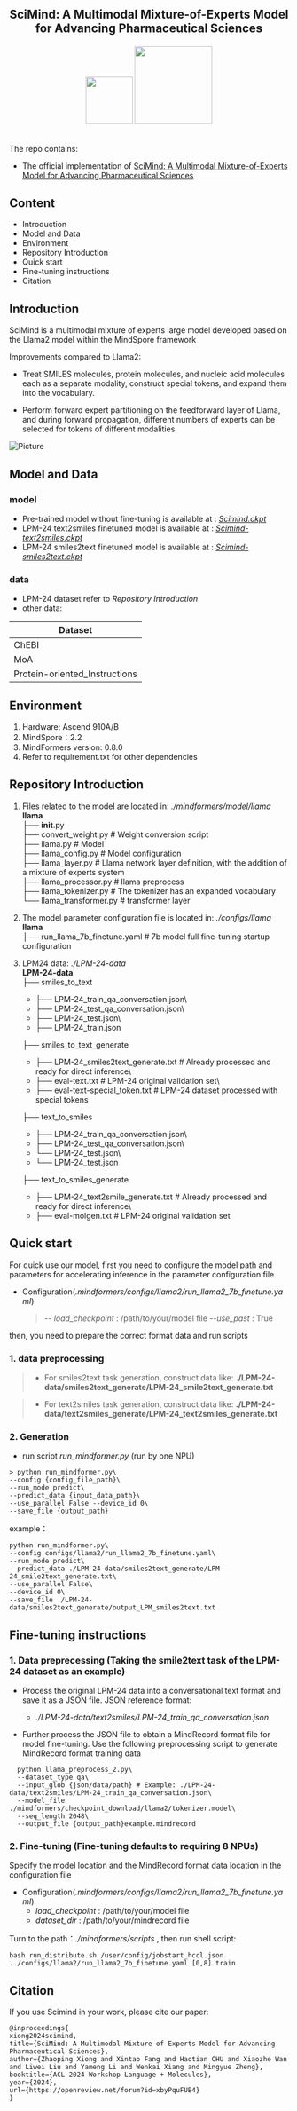 <h2 align="center">SciMind: A Multimodal Mixture-of-Experts Model for Advancing Pharmaceutical Sciences </h2>


<h6 align="center">
    <img src="https://img.shields.io/badge/英文-English-blue"  width="85", href="./README.md"> <img src="https://img.shields.io/badge/中文-Simplified chinese-blue"  width="140", href="./README_CN.md">
</h6>

The repo contains:
- The official implementation of [SciMind: A Multimodal Mixture-of-Experts Model for Advancing Pharmaceutical Sciences](https://openreview.net/forum?id=xbyPquFUB4)


## Content
- Introduction
- Model and Data
- Environment
- Repository Introduction
- Quick start
- Fine-tuning instructions
- Citation

## Introduction
SciMind is a multimodal mixture of experts large model developed based on the Llama2 model within the MindSpore framework

Improvements compared to Llama2:

- Treat SMILES molecules, protein molecules, and nucleic acid molecules each as a separate modality, construct special tokens, and expand them into the vocabulary.

- Perform forward expert partitioning on the feedforward layer of Llama, and during forward propagation, different numbers of experts can be selected for tokens of different modalities

![Picture](https://github.com/fangxintao/SciMind/blob/main/picture/scimind.png?raw=true "SciMind")

##  Model and Data
### model
- Pre-trained model without fine-tuning is available at : [*Scimind.ckpt*]()
- LPM-24 text2smiles finetuned model is available at : [*Scimind-text2smiles.ckpt*]()
- LPM-24 smiles2text finetuned model is available at : [*Scimind-smiles2text.ckpt*]()

### data
- LPM-24 dataset refer to *Repository Introduction*
- other data:
	
| Dataset  |
| ------------- |
| ChEBI  |
| MoA |
| Protein-oriented_Instructions |

## Environment

1. Hardware: Ascend 910A/B
2. MindSpore：2.2
3. MindFormers version: 0.8.0
4. Refer to requirement.txt for other dependencies

## Repository Introduction

1. Files related to the model are located in: *./mindformers/model/llama*\
   **llama**\
   ├── __init__.py\
   ├── convert_weight.py         # Weight conversion script\
   ├── llama.py                  # Model\
   ├── llama_config.py           # Model configuration \
   ├── llama_layer.py            # Llama network layer definition, with the addition of a mixture of experts system\
   ├── llama_processor.py        # llama preprocess\
   ├── llama_tokenizer.py        # The tokenizer has an expanded vocabulary\
   └── llama_transformer.py      # transformer layer
2. The model parameter configuration file is located in: *./configs/llama*\
   **llama**\
   ├── run_llama_7b_finetune.yaml         # 7b model full fine-tuning startup configuration
3. LPM24 data: *./LPM-24-data*\
   **LPM-24-data**\
   ├── smiles_to_text
   + ├── LPM-24_train_qa_conversation.json\
   + ├── LPM-24_test_qa_conversation.json\
   + ├── LPM-24_test.json\
   + ├── LPM-24_train.json
   
   ├── smiles_to_text_generate
   
   + ├── LPM-24_smiles2text_generate.txt # Already processed and ready for direct inference\
   + ├── eval-text.txt  # LPM-24 original validation set\
   + ├── eval-text-special_token.txt  # LPM-24 dataset processed with special tokens
   
   ├── text_to_smiles
   
   + ├── LPM-24_train_qa_conversation.json\
   + ├── LPM-24_test_qa_conversation.json\
   + └── LPM-24_test.json\
   + └── LPM-24_test.json
   
   ├── text_to_smiles_generate
   
   + ├── LPM-24_text2smile_generate.txt # Already processed and ready for direct inference\
   + ├── eval-molgen.txt # LPM-24 original validation set

## Quick start

For quick use our model, first you need to configure the model path and parameters for accelerating inference in the parameter configuration file

- Configuration(*.mindformers/configs/llama2/run_llama2_7b_finetune.yaml*)
  > -- *load_checkpoint* : /path/to/your/model file
  > --*use_past* : True

then, you need to prepare the correct format data and run scripts

### 1. data preprocessing

> - For smiles2text task generation, construct data like:
>    **./LPM-24-data/smiles2text_generate/LPM-24_smile2text_generate.txt**

> - For text2smiles task generation, construct data like:
>   **./LPM-24-data/text2smiles_generate/LPM-24_text2smiles_generate.txt**

### 2. Generation

-  run script *run_mindformer.py* (run by one NPU)

```
> python run_mindformer.py\
--config {config_file_path}\
--run_mode predict\
--predict_data {input_data_path}\
--use_parallel False --device_id 0\
--save_file {output_path}
```
example：

 ```
 python run_mindformer.py\
 --config configs/llama2/run_llama2_7b_finetune.yaml\
 --run_mode predict\
 --predict_data ./LPM-24-data/smiles2text_generate/LPM-24_smile2text_generate.txt\
 --use_parallel False\
 --device_id 0\
 --save_file ./LPM-24-data/smiles2text_generate/output_LPM_smiles2text.txt
 ```


## Fine-tuning instructions

### 1. Data preprecessing (Taking the smile2text task of the LPM-24 dataset as an example)

- Process the original LPM-24 data into a conversational text format and save it as a JSON file. JSON reference format:

	- *./LPM-24-data/text2smiles/LPM-24_train_qa_conversation.json*

- Further process the JSON file to obtain a MindRecord format file for model fine-tuning. Use the following preprocessing script to generate MindRecord format training data
```
  python llama_preprocess_2.py\
  --dataset_type qa\
  --input_glob {json/data/path} # Example: ./LPM-24-data/text2smiles/LPM-24_train_qa_conversation.json\
  --model_file ./mindformers/checkpoint_download/llama2/tokenizer.model\
  --seq_length 2048\
  --output_file {output_path}example.mindrecord
```

### 2. Fine-tuning (Fine-tuning defaults to requiring 8 NPUs)

Specify the model location and the MindRecord format data location in the configuration file

- Configuration(*.mindformers/configs/llama2/run_llama2_7b_finetune.yaml*)
  - *load_checkpoint* : /path/to/your/model file
  - *dataset_dir* : /path/to/your/mindrecord file

Turn to the path：*./mindformers/scripts* , then run shell script:

```
bash run_distribute.sh /user/config/jobstart_hccl.json ../configs/llama2/run_llama2_7b_finetune.yaml [0,8] train
```
## Citation

If you use Scimind in your work, please  cite our paper:
```
@inproceedings{
xiong2024scimind,
title={SciMind: A Multimodal Mixture-of-Experts Model for Advancing Pharmaceutical Sciences},
author={Zhaoping Xiong and Xintao Fang and Haotian CHU and Xiaozhe Wan and Liwei Liu and Yameng Li and Wenkai Xiang and Mingyue Zheng},
booktitle={ACL 2024 Workshop Language + Molecules},
year={2024},
url={https://openreview.net/forum?id=xbyPquFUB4}
}
```

